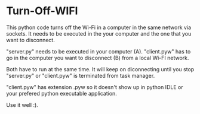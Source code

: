 # Turn-Off-WIFI
This python code turns off the Wi-Fi in a computer in the same network via sockets. 
It needs to be executed in the your computer and the one that you want to disconnect.

"server.py" needs to be executed in your computer (A).
"client.pyw" has to go in the computer you want to disconnect (B) from a local Wi-FI network.

Both have to run at the same time. It will keep on diconnecting until you stop "server.py" or "client.pyw"
is terminated from task manager.

"client.pyw" has extension .pyw so it doesn't show up in python IDLE or your prefered python executable application.

Use it well :).
